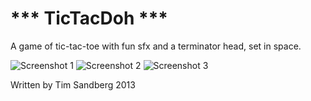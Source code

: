 *** TicTacDoh ***
=================

A game of tic-tac-toe with fun sfx 
and a terminator head, set in space.


![Screenshot 1](https://raw.github.com/Timmehs/TicTacDoh/master/img/Screenshot_2014-02-15-10-34-30.png)
![Screenshot 2](https://raw.github.com/Timmehs/TicTacDoh/master/img/Screenshot_2014-02-15-10-34-43.png)
![Screenshot 3](https://raw.github.com/Timmehs/TicTacDoh/master/img/Screenshot_2014-02-15-10-34-50.png)

Written by Tim Sandberg 2013
